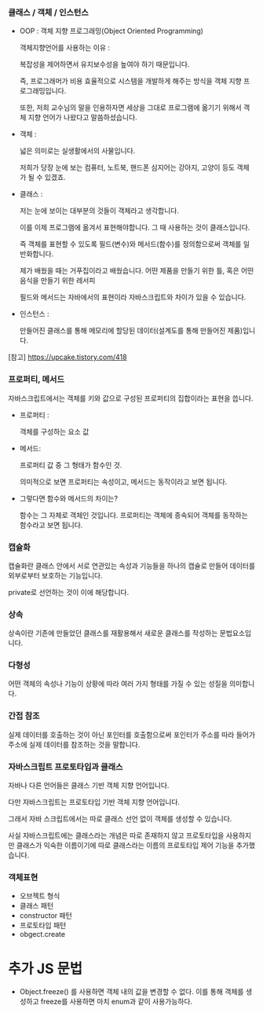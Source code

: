 ### 클래스 / 객체 / 인스턴스

- OOP : 객체 지향 프로그래밍(Object Oriented Programming)

  객체지향언어를 사용하는 이유 :

  복잡성을 제어하면서 유지보수성을 높여야 하기 때문입니다.

  즉, 프로그래머가 비용 효율적으로 시스템을 개발하게 해주는 방식을 객체 지향 프로그래밍입니다.

  또한, 저희 교수님의 말을 인용하자면 세상을 그대로 프로그램에 옮기기 위해서 객체 지향 언어가 나왔다고 말씀하셨습니다.

- 객체 :

  넓은 의미로는 실생활에서의 사물입니다.

  저희가 당장 눈에 보는 컴퓨터, 노트북, 핸드폰 심지어는 강아지, 고양이 등도 객체가 될 수 있겠죠.

- 클래스 :

  저는 눈에 보이는 대부분의 것들이 객체라고 생각합니다.

  이를 이제 프로그램에 옮겨서 표현해야합니다. 그 때 사용하는 것이 클래스입니다.

  즉 객체를 표현할 수 있도록 필드(변수)와 메서드(함수)를 정의함으로써 객체를 일반화합니다.

  제가 배웠을 때는 거푸집이라고 배웠습니다. 어떤 제품을 만들기 위한 틀, 혹은 어떤 음식을 만들기 위한 레서피

  필드와 메서드는 자바에서의 표현이라 자바스크립트와 차이가 있을 수 있습니다.

- 인스턴스 :

  만들어진 클래스를 통해 메모리에 할당된 데이터(설계도를 통해 만들어진 제품)입니다.

[참고] https://upcake.tistory.com/418

### 프로퍼티, 메서드

자바스크립트에서는 객체를 키와 값으로 구성된 프로퍼티의 집합이라는 표현을 씁니다.

- 프로퍼티 :

  객체를 구성하는 요소 값

- 메서드:

  프로퍼티 값 중 그 형태가 함수인 것.

  의미적으로 보면 프로퍼티는 속성이고, 메서드는 동작이라고 보면 됩니다.

- 그렇다면 함수와 메서드의 차이는?

  함수는 그 자체로 객체인 것입니다. 프로퍼티는 객체에 종속되어 객체를 동작하는 함수라고 보면 됩니다.

### 캡슐화

캡슐화란 클래스 안에서 서로 연관있는 속성과 기능들을 하나의 캡슐로 만들어 데이터를 외부로부터 보호하는 기능입니다.

private로 선언하는 것이 이에 해당합니다.

### 상속

상속이란 기존에 만들었던 클래스를 재활용해서 새로운 클래스를 작성하는 문법요소입니다.

### 다형성

어떤 객체의 속성나 기능이 상황에 따라 여러 가지 형태를 가질 수 있는 성질을 의미합니다.

### 간접 참조

실제 데이터를 호출하는 것이 아닌 포인터를 호출함으로써 포인터가 주소를 따라 들어가 주소에 실제 데이터를 참조하는 것을 말합니다.

### 자바스크립트 프로토타입과 클래스

자바나 다른 언어들은 클래스 기반 객체 지향 언어입니다.

다만 자바스크립트는 프로토타입 기반 객체 지향 언어입니다.

그래서 자바 스크립트에서는 따로 클래스 선언 없이 객체를 생성할 수 있습니다.

사실 자바스크립트에는 클래스라는 개념은 따로 존재하지 않고 프로토타입을 사용하지만 클래스가 익숙한 이름이기에 따로 클래스라는 이름의 프로토타입 제어 기능을 추가했습니다.

### 객체표현

- 오브젝트 형식
- 클래스 패턴
- constructor 패턴
- 프로토타입 패턴
- obgect.create

# 추가 JS 문법

- Object.freeze() 를 사용하면 객체 내의 값을 변경할 수 없다. 이를 통해 객체를 생성하고 freeze를 사용하면 마치 enum과 같이 사용가능하다.
